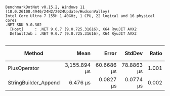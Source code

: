 ```

BenchmarkDotNet v0.15.2, Windows 11 (10.0.26100.4946/24H2/2024Update/HudsonValley)
Intel Core Ultra 7 155H 1.40GHz, 1 CPU, 22 logical and 16 physical cores
.NET SDK 9.0.302
  [Host]     : .NET 9.0.7 (9.0.725.31616), X64 RyuJIT AVX2
  DefaultJob : .NET 9.0.7 (9.0.725.31616), X64 RyuJIT AVX2


```
| Method               | Mean         | Error      | StdDev     | Ratio | RatioSD | Rank | Gen0      | Gen1     | Allocated   | Alloc Ratio |
|--------------------- |-------------:|-----------:|-----------:|------:|--------:|-----:|----------:|---------:|------------:|------------:|
| PlusOperator         | 3,155.894 μs | 60.6686 μs | 78.8863 μs | 1.001 |    0.03 |    2 | 7976.5625 | 390.6250 | 97910.13 KB |       1.000 |
| StringBuilder_Append |     6.476 μs |  0.0827 μs |  0.0774 μs | 0.002 |    0.00 |    1 |    4.2343 |   0.5264 |    51.95 KB |       0.001 |
